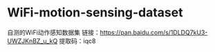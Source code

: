 # WiFi-motion-sensing-dataset
自测的WiFi动作感知数据集
链接：https://pan.baidu.com/s/1DLDQ7kU3-UWZJKnBZ_u_kQ 
提取码：iqc8
